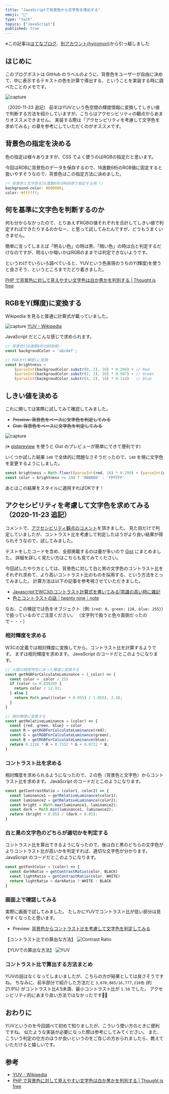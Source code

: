 ```yaml
---
title: "JavaScriptで背景色から文字色を導出する"
emoji: "🚚"
type: "tech"
topics: ["JavaScript"]
published: true
---
```


※この記事は[はてなブログ](https://hyiromori.hateblo.jp/entry/2020/11/12/182643)、[別アカウント(hyiromori)](https://zenn.dev/hyiromori/articles/hatena-20201112-182643)から引っ越しました

## はじめに

このブログポストは GitHub のラベルのように、背景色をユーザーが自由に決めて、中に表示するテキストの色を計算で導出する、ということを実装する時に調べたことのメモです。

![capture](https://i.gyazo.com/bc937394a678180db13034e0fe38135d.png)

（2020-11-23 追記）
前半はYUVという色空間の輝度情報に変換してしきい値で判断する方法を紹介していますが、こちらはアクセシビリティの観点からあまりオススメできません。
実装する際は「アクセシビリティを考慮して文字色を求めてみる」の章を参考にしていただくのがオススメです。



## 背景色の指定を決める

色の指定は様々ありますが、CSS でよく使うのはRGBの指定だと思います。

今回はRDBに背景色のデータを保存するので、16進数6桁のRGB値に固定すると扱いやすそうなので、背景色はこの指定方法に決めました。

```css
/* 背景色と文字色を16進数6桁のRGB値で指定する例 */
background-color: #000000;
color: #ffffff;
```



## 何を基準に文字色を判断するのか

何も分からなかったので、とりあえずRGBの値それぞれを合計してしきい値で判定すればできたりするのかなー、と思って試してみたんですが、どうもうまくいきません。

簡単に言ってしまえば「明るい色」の時は黒、「暗い色」の時は白と判定するだけなのですが、明るいか暗いかはRGBのままでは判定できないようです。

というわけでいろいろ調べていると、YUVという色表現のうちのY(輝度)を使うと良さそう、というところまでたどり着きました。

[PHP で背景色に対して見えやすい文字色は白か黒かを判別する | Thought is free](https://thk.kanzae.net/net/itc/t7110/)



## RGBをY(輝度)に変換する

Wikipedia を見ると普通に計算式が載っていました。

![capture](https://i.gyazo.com/bae0b63cb7ec30c6bfb15b24130ed0f1.png)
[YUV - Wikipedia](https://ja.wikipedia.org/wiki/YUV)

JavaScript だとこんな感じで求められます。

```javascript
// 背景色(16進数6桁のRGB値)
const backgroudColor = 'abcdef';

// RGBをY(輝度)に変換
const brightness = 
    (parseInt(backgroudColor.substr(0, 2), 16) * 0.299) + // Red
    (parseInt(backgroudColor.substr(2, 2), 16) * 0.587) + // Green 
    (parseInt(backgroudColor.substr(4, 2), 16) * 0.114)   // Blue
```

## しきい値を決める

これに関しては実際に試してみて確認してみました。

- ~~Preview: 背景色をベースに文字色を判定してみる~~
- ~~Gist: 背景色をベースに文字色を判定してみる~~
  

![capture](https://i.gyazo.com/8817c6b6212fd752c8adbbb73ec88ba9.png)

(※ [gistpreview](https://github.com/gistpreview/gistpreview.github.io/)  を使うと Gist のプレビューが簡単にできて便利です)

いくつか試した結果 `140` で全体的に問題なさそうだったので、`140` を境に文字色を変更するようにしました。

```javascript
const brightness = Math.floor((parseInt(red, 16) * 0.299) + (parseInt(green, 16) * 0.587) + (parseInt(blue, 16) * 0.114))
const color = brightness >= 140 ? '000000' : 'FFFFFF'
```

あとはこの結果をスタイルに適用すればOKです！



## アクセシビリティを考慮して文字色を求めてみる（2020-11-23 追記）

コメントで、[アクセシビリティ観点のコメント](https://zenn.dev/hyiromori/articles/hatena-20201112-182643#comment-af0852b1344a1d43d860)を頂きました。
見た目だけで判定していましたが、コントラスト比を考慮して判定したほうがより良い結果が得られそうなので、試してみました。

テストをしたコードを含め、全部掲載するのは量が多いので [Gist](https://gist.github.com/mryhryki/29804334efd00129447878b67bff9772) にまとめました。
詳細を詳しく見たい方はこちらも見てみてください。

今回試したやり方としては、背景色に対して白と黒の文字色のコントラスト比をそれぞれ求めて、より高いコントラスト比のものを採用する、という方法をとってみました。
計算方法は以下の記事を参考視させていただきました。

- [JavascriptでWC3のコントラスト計算式を書いてみる|意識の高い時に雑記](https://lifehackdev.com/ZakkiBlog/articles/detail/web15)
- [色とコントラストの話｜twenty nine｜note](https://note.com/twentynine/n/nd79c8dd275d9)

なお、この検証では色をオブジェクト（例: `{red: 0, green: 128, blue: 255}`）で扱っているのでご注意ください。
（文字列で扱うと色々面倒だったので・・・）

### 相対輝度を求める

W3Cの定義では相対輝度に変換してから、コントラスト比を計算するようです。
まずは相対輝度を求めます。
JavaScript のコードだとこのようになります。

```javascript
// 人間の視覚特性にあった輝度に変換する
const getRGBForCalculateLuminance = (_color) => {
  const color = _color / 255
  if (color <= 0.03928) {
    return color / 12.92;
  } else {
    return Math.pow(((color + 0.055) / 1.055), 2.4);
  }
}

// 相対輝度に変換する
const getRelativeLuminance = (color) => {
  const {red, green, blue} = color
  const R = getRGBForCalculateLuminance(red);
  const G = getRGBForCalculateLuminance(green);
  const B = getRGBForCalculateLuminance(blue);
  return 0.2126 * R + 0.7152 * G + 0.0722 * B;
}
```

### コントラスト比を求める

相対輝度を求められるようになったので、２の色（背景色と文字色）からコントラスト比を求めます。
JavaScript のコードだとこのようになります。

```javascript
const getContrastRatio = (color1, color2) => {
  const luminance1 = getRelativeLuminance(color1);
  const luminance2 = getRelativeLuminance(color2);
  const bright = Math.max(luminance1, luminance2);
  const dark = Math.min(luminance1, luminance2);
  return (bright + 0.05) / (dark + 0.05);
}
```

### 白と黒の文字色のどちらが適切かを判定する

コントラスト比を算出できるようになったので、後は白と黒のどちらの文字色がよりコントラスト比が高いかを判定すれば、適切な文字色が分かります。
JavaScript のコードだとこのようになります。


```javascript
const getFontColor = (color) => {
  const darkRatio = getContrastRatio(color, BLACK)
  const lightRatio = getContrastRatio(color, WHITE)
  return lightRatio < darkRatio ? WHITE : BLACK
}
```

### 画面上で確認してみる

実際に画面で試してみました。
たしかにYUVでコントラスト比が低い部分は見やすくなったと思います。

- Preview: [背景色からコントラスト比を考慮して文字色を判定してみる](https://gistpreview.github.io/?29804334efd00129447878b67bff9772/index.html)

【コントラスト比での算出な方法】
![Contrast Ratio](https://i.gyazo.com/9264ca35043e3087cedd3df344e32bf5.png)

【YUVでの算出な方法】
![YUV](https://i.gyazo.com/007c482372e7ca6f7055664054492d67.png")

### コントラスト比で算出する方法まとめ

YUVの話はなくなってしまいましたが、こちらの方が結果としては良さそうですね。
ちなみに、前半部分で紹介した方法だと `3,670,885/16,777,216色` (約21.9%) がコントラスト比4.5未満、最小コントラスト比が `1.58` でした。
アクセシビリティ的にあまり良い方法ではなかったです🙇‍♂️



## おわりに

YUVというのを今回調べて初めて知りましたが、こういう使い方のときに便利ですね。
似たような実装が必要になった際は参考にしてみてください。
また、こういう判定の仕方のほうが良いというのをご存じの方おられましたら、教えていただけると嬉しいです。



## 参考

- [YUV - Wikipedia](https://ja.wikipedia.org/wiki/YUV)
- [PHP で背景色に対して見えやすい文字色は白か黒かを判別する | Thought is free](https://thk.kanzae.net/net/itc/t7110/)
